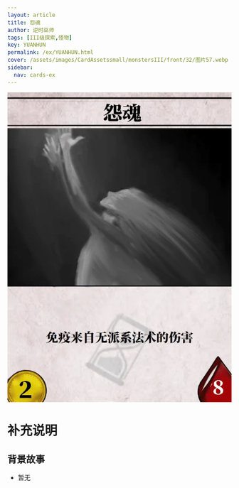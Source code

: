 ```yaml
---
layout: article
title: 怨魂
author: 逆时巫师
tags: [III级探索,怪物]
key: YUANHUN
permalink: /ex/YUANHUN.html
cover: /assets/images/CardAssetssmall/monstersIII/front/32/图片57.webp
sidebar:
  nav: cards-ex
---
```

![](/assets/images/CardAssets/monstersIII/front/32/图片57.webp)

# 补充说明



## 背景故事
* 暂无